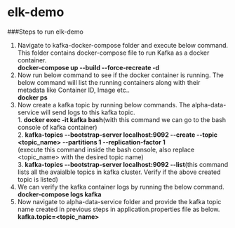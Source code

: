 # elk-demo

###Steps to run elk-demo
1. Navigate to kafka-docker-compose folder and execute below command. This folder contains docker-compose file to run Kafka as a docker container.<br>
       **docker-compose up --build --force-recreate -d**
2. Now run below command to see if the docker container is running. The below command will list the running containers along with their metadata like Container ID, Image etc..<br>
       **docker ps**
3. Now create a kafka topic by running below commands. The alpha-data-service will send logs to this kafka topic.<br>
       1. **docker exec -it kafka bash**(with this command we can go to the bash console of kafka container)<br>
       2. **kafka-topics --bootstrap-server localhost:9092 --create --topic <topic_name> --partitions 1 --replication-factor 1**<br>
          (execute this command inside the bash console, also replace <topic_name> with the desired topic name)<br>
       3. **kafka-topics --bootstrap-server localhost:9092 --list**(this command lists all the avaialble topics in kafka cluster. Verify if the above created topic is listed)<br>
5. We can verify the kafka container logs by running the below command.<br>
       **docker-compose logs kafka**
6. Now navigate to alpha-data-service folder and provide the kafka topic name created in previous steps in application.properties file as below.<br>
       **kafka.topic=<topic_name>**
